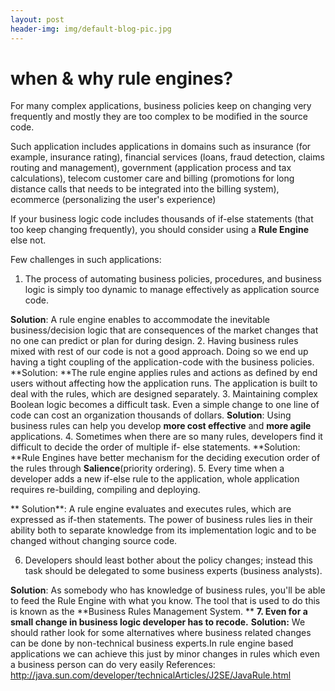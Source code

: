 ```yaml
---
layout: post
header-img: img/default-blog-pic.jpg
---
```


# when & why rule engines?

For many complex applications, business policies keep on changing very frequently and mostly they are too complex to be modified in the source code.

Such application includes applications in domains such as insurance (for example, insurance rating), financial services (loans, fraud detection, claims routing and management), government (application process and tax calculations), telecom customer care and billing (promotions for long distance calls that needs to be integrated into the billing system), ecommerce (personalizing the user's experience)

If your business logic code includes thousands of if-else statements (that too keep changing frequently), you should consider using a **Rule Engine** else not.

Few challenges in such applications:

1. The process of automating business policies, procedures, and business logic is simply too dynamic to manage effectively as application source code.

**Solution**:  A rule engine enables to accommodate the inevitable business/decision logic  that are consequences of the market changes that no one can predict or plan for during design. 2. Having business rules mixed with rest of our code is not a good approach. Doing so we end up having a tight coupling of the application-code with the business policies. **Solution: **The rule engine applies rules and actions as defined by end users without affecting how the application runs. The application is built to deal with the rules, which are designed separately. 3. Maintaining complex Boolean logic becomes a difficult task. Even a simple change to one line of code can cost an organization thousands of dollars. **Solution**: Using business rules can help you develop **more cost effective** and **more agile** applications. 4. Sometimes when there are so many rules, developers find it difficult to decide the order of multiple if- else statements. **Solution: **Rule Engines have better mechanism for the deciding execution order  of the rules through **Salience**(priority ordering). 5. Every time when a developer adds a new if-else rule to the application, whole application requires re-building, compiling and deploying.

** Solution**: A rule engine evaluates and executes rules, which are expressed as if-then statements. The power of business rules lies in their ability both to separate knowledge from its implementation logic and to be changed without changing source code.

6. Developers should least bother about the policy changes; instead this task should be delegated to some business experts (business analysts).

**Solution**: As somebody who has knowledge of business rules, you'll be able to feed the Rule Engine with what you know. The tool that is used to do this is known as the **Business Rules Management System. ** **7. Even for a small change in business logic developer has to recode.** **Solution:** We should rather look for some alternatives where business related changes can be done by non-technical business experts.In rule engine based applications we can achieve this just by minor changes in rules which even a business person can do very easily References: http://java.sun.com/developer/technicalArticles/J2SE/JavaRule.html